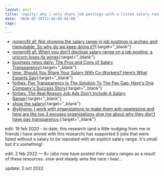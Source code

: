 ```yaml
---
layout: post
title: 'equity: why i only share job postings with a listed salary range'
date: '2020-02-19T12:48:00-04:00'
tags:
- 
--- 
```


* [nonprofit af: Not showing the salary range in job postings is archaic and inequitable. So why do we keep doing it?](https://nonprofitaf.com/2020/09/not-showing-the-salary-range-in-job-postings-is-archaic-and-inequitable-so-why-do-we-keep-doing-it/){:target="_blank"}
* [nonprofit af: When you don’t disclose salary range on a job posting, a unicorn loses its wings](https://nonprofitaf.com/2015/06/when-you-dont-disclose-salary-range-on-a-job-posting-a-unicorn-loses-its-wings/){:target="_blank"}
* [business news daily: The Pros and Cons of Salary Transparency](https://www.businessnewsdaily.com/11077-pros-cons-salary-transparency.html){:target="_blank"}
* [time: Should You Share Your Salary With Co-Workers? Here’s What Experts Say](http://time.com/5353848/salary-pay-transparency-work/){:target="_blank"}
* [forbes: Pay Transparency Is The Solution To The Pay Gap: Here's One Company's Success Story](https://www.forbes.com/sites/kimelsesser/2018/09/05/pay-transparency-is-the-solution-to-the-pay-gap-heres-one-companys-success-story/#4434848b5010){:target="_blank"}
* [forbes: The Real Reason Job Ads Don't Include A Salary Range](https://www.forbes.com/sites/lizryan/2017/03/19/the-real-reason-job-ads-dont-include-a-salary-range/#758e84e762ff){:target="_blank"}
* [show the salary](https://showthesalary.com/){:target="_blank"}
* [@ykhong: I work with organizations to make them anti-oppressive and here are the top 3 excuses organizations give me about why they don’t have pay transparency.](https://twitter.com/ykhong/status/1575826681289478146?s=46&t=9UUOIfZIUcYFxGBdJgZhSQ){:target="_blank"}

edit: 19 feb 2020 - to date, this research (and a little nudging from me or friends i have armed with this research) has supported 5 jobs that were listed without a salary to be reposted with an explicit salary range. it's small but it's something!

edit: 2 feb 2022 — 8+ jobs now have posted their salary ranges as a result of these resources. slow and steady wins the race i hear...

update: 2 oct 2022

<!-- hyperlink bank -->


<!-- &#042; = asterisk -->
<!-- &#039; = single quote '-->

